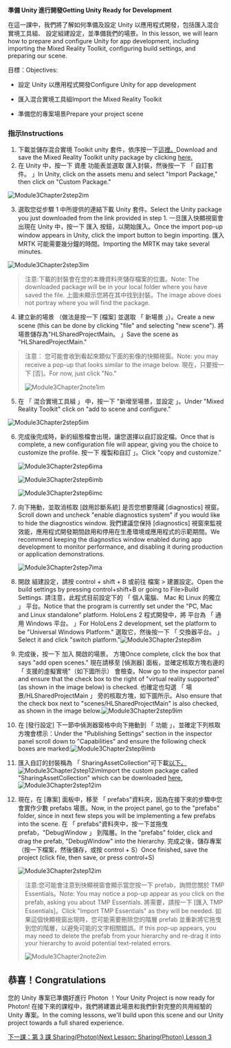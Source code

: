 <span data-ttu-id="639a6-101">**準備 Unity 進行開發**</span><span class="sxs-lookup"><span data-stu-id="639a6-101">**Getting Unity Ready for Development**</span></span> 

<span data-ttu-id="639a6-102">在這一課中，我們將了解如何準備及設定 Unity 以應用程式開發，包括匯入混合實境工具組、 設定組建設定，並準備我們的場景。</span><span class="sxs-lookup"><span data-stu-id="639a6-102">In this lesson, we will learn how to prepare and configure Unity for app development, including importing the Mixed Reality Toolkit, configuring build settings, and preparing our scene.</span></span>

<span data-ttu-id="639a6-103">目標：</span><span class="sxs-lookup"><span data-stu-id="639a6-103">Objectives:</span></span>

- <span data-ttu-id="639a6-104">設定 Unity 以應用程式開發</span><span class="sxs-lookup"><span data-stu-id="639a6-104">Configure Unity for app development</span></span>

- <span data-ttu-id="639a6-105">匯入混合實境工具組</span><span class="sxs-lookup"><span data-stu-id="639a6-105">Import the Mixed Reality Toolkit</span></span>

- <span data-ttu-id="639a6-106">準備您的專案場景</span><span class="sxs-lookup"><span data-stu-id="639a6-106">Prepare your project scene</span></span>

### <a name="instructions"></a><span data-ttu-id="639a6-107">指示</span><span class="sxs-lookup"><span data-stu-id="639a6-107">Instructions</span></span>

1. <span data-ttu-id="639a6-108">下載並儲存混合實境 Toolkit unity 套件，依序按一下[這裡。](https://github.com/microsoft/MixedRealityToolkit-Unity/releases/download/v2.0.0-RC2.1/Microsoft.MixedReality.Toolkit.Unity.Foundation-v2.0.0-RC2.1.unitypackage)</span><span class="sxs-lookup"><span data-stu-id="639a6-108">Download and save the Mixed Reality Toolkit unity package by clicking [here.](https://github.com/microsoft/MixedRealityToolkit-Unity/releases/download/v2.0.0-RC2.1/Microsoft.MixedReality.Toolkit.Unity.Foundation-v2.0.0-RC2.1.unitypackage)</span></span>
2. <span data-ttu-id="639a6-109">在 Unity 中，按一下 資產 功能表並選取 匯入封裝，然後按一下 「 自訂套件。 」</span><span class="sxs-lookup"><span data-stu-id="639a6-109">In Unity, click on the assets menu and select "Import Package," then click on "Custom Package."</span></span>

![Module3Chapter2step2im](images/module3chapter2step2im.PNG)

3. <span data-ttu-id="639a6-111">選取您從步驟 1 中所提供的連結下載 Unity 套件。</span><span class="sxs-lookup"><span data-stu-id="639a6-111">Select the Unity package you just downloaded from the link provided in step 1.</span></span> <span data-ttu-id="639a6-112">一旦匯入快顯視窗會出現在 Unity 中，按一下 匯入 按鈕，以開始匯入。</span><span class="sxs-lookup"><span data-stu-id="639a6-112">Once the import pop-up window appears in Unity, click the import button to begin importing.</span></span> <span data-ttu-id="639a6-113">匯入 MRTK 可能需要幾分鐘的時間。</span><span class="sxs-lookup"><span data-stu-id="639a6-113">Importing the MRTK may take several minutes.</span></span>

![Module3Chapter2step3im](images/module3chapter2step3im.PNG)

> <span data-ttu-id="639a6-115">注意:下載的封裝會在您的本機資料夾儲存檔案的位置。</span><span class="sxs-lookup"><span data-stu-id="639a6-115">Note: The downloaded package will be in your local folder where you have saved the file.</span></span> <span data-ttu-id="639a6-116">上圖未顯示您將在其中找到封裝。</span><span class="sxs-lookup"><span data-stu-id="639a6-116">The image above does not portray where you will find the package.</span></span>

4. <span data-ttu-id="639a6-117">建立新的場景 （做法是按一下 [檔案] 並選取 「 新場景 」）。</span><span class="sxs-lookup"><span data-stu-id="639a6-117">Create a new scene (this can be done by clicking "file" and selecting "new scene").</span></span> <span data-ttu-id="639a6-118">將場景儲存為"HLSharedProjectMain。 」</span><span class="sxs-lookup"><span data-stu-id="639a6-118">Save the scene as "HLSharedProjectMain."</span></span>

> <span data-ttu-id="639a6-119">注意： 您可能會收到看起來類似下面的影像的快顯視窗。</span><span class="sxs-lookup"><span data-stu-id="639a6-119">Note: you may receive a pop-up that looks similar to the image below.</span></span> <span data-ttu-id="639a6-120">現在，只要按一下 [否]。</span><span class="sxs-lookup"><span data-stu-id="639a6-120">For now, just click "No."</span></span>
>
> ![Module3Chapter2note1im](images/module3chapter2note1im.PNG)

5. <span data-ttu-id="639a6-122">在 「 混合實境工具組 」 中，按一下 "新增至場景，並設定 」。</span><span class="sxs-lookup"><span data-stu-id="639a6-122">Under "Mixed Reality Toolkit" click on "add to scene and configure."</span></span>

![Module3Chapter2step5im](images/module3chapter2step5im.PNG)

6. <span data-ttu-id="639a6-124">完成後完成時，新的組態檔會出現，讓您選擇以自訂設定檔。</span><span class="sxs-lookup"><span data-stu-id="639a6-124">Once that is complete, a new configuration file will appear, giving you the choice to customize the profile.</span></span> <span data-ttu-id="639a6-125">按一下 複製和自訂 」。</span><span class="sxs-lookup"><span data-stu-id="639a6-125">Click "copy and customize."</span></span>

   ![Module3Chapter2step6ima](images/module3chapter2step6ima.PNG)

   ![Module3Chapter2step6imb](images/module3chapter2step6imb.PNG)

   ![Module3Chapter2step6imc](images/module3chapter2step6imc.PNG)

7. <span data-ttu-id="639a6-129">向下捲動，並取消核取 [啟用診斷系統] 是否您想要隱藏 [diagnostics] 視窗。</span><span class="sxs-lookup"><span data-stu-id="639a6-129">Scroll down and uncheck "enable diagnostics system" if you would like to hide the diagnostics window.</span></span> <span data-ttu-id="639a6-130">我們建議您保持 [diagnostics] 視窗來監視效能，應用程式開發期間啟用和停用在生產環境或應用程式的示範期間。</span><span class="sxs-lookup"><span data-stu-id="639a6-130">We recommend keeping the diagnostics window enabled during app development to monitor performance, and disabling it during production or application demonstrations.</span></span> 

   ![Module3Chapter2step7ima](images/module3chapter2step7ima.PNG)

8. <span data-ttu-id="639a6-132">開啟 組建設定，請按 control + shift + B 或前往 檔案 > 建置設定。</span><span class="sxs-lookup"><span data-stu-id="639a6-132">Open the build settings by pressing control+shift+B or going to File>Build Settings.</span></span> <span data-ttu-id="639a6-133">請注意，此程式目前設定下的 「 個人電腦、 Mac 和 Linux 的獨立 」 平台。</span><span class="sxs-lookup"><span data-stu-id="639a6-133">Notice that the program is currently set under the "PC, Mac and Linux standalone" platform.</span></span> <span data-ttu-id="639a6-134">HoloLens 2 程式開發中，將 平台為 「 通用 Windows 平台。 」</span><span class="sxs-lookup"><span data-stu-id="639a6-134">For HoloLens 2 development, set the platform to be "Universal Windows Platform."</span></span> <span data-ttu-id="639a6-135">選取它，然後按一下 「 交換器平台。 」</span><span class="sxs-lookup"><span data-stu-id="639a6-135">Select it and click "switch platform."</span></span>![Module3Chapter2step8im](images/module3chapter2step8im.PNG)

9. <span data-ttu-id="639a6-137">完成後，按一下 加入 開啟的場景。 方塊</span><span class="sxs-lookup"><span data-stu-id="639a6-137">Once complete, click the box that says "add open scenes."</span></span> <span data-ttu-id="639a6-138">現在請移至 [偵測器] 面板，並確定核取方塊右邊的 「 支援的虛擬實境"（如下圖所示） 會檢查。</span><span class="sxs-lookup"><span data-stu-id="639a6-138">Now go to the inspector panel and ensure that the check box to the right of "virtual reality supported" (as shown in the image below) is checked.</span></span> <span data-ttu-id="639a6-139">也確定也勾選 「 場景/HLSharedProjectMain 」 旁的核取方塊，如下圖所示。</span><span class="sxs-lookup"><span data-stu-id="639a6-139">Also ensure that the check box next to "scenes/HLSharedProjectMain" is also checked, as shown in the image below.</span></span>![Module3Chapter2step9im](images/module3chapter2step9im.PNG)

10. <span data-ttu-id="639a6-141">在 [發行設定] 下一節中偵測器窗格中向下捲動到 「 功能 」，並確定下列核取方塊會標示：</span><span class="sxs-lookup"><span data-stu-id="639a6-141">Under the "Publishing Settings" section in the inspector panel scroll down to "Capabilities" and ensure the following check boxes are marked:</span></span>![Module3Chapter2step9imb](images/module3chapter2step9imb.PNG)

11. <span data-ttu-id="639a6-143">匯入自訂的封裝稱為 「 SharingAssetCollection"可下載[以下。](https://github.com/microsoft/MixedRealityLearning/releases/download/Sharing_2/SharingAssetCollection.unitypackage)![Module3Chapter2step12im](images/module3chapter2step11im.PNG)</span><span class="sxs-lookup"><span data-stu-id="639a6-143">Import the custom package called "SharingAssetCollection" which can be downloaded [here.](https://github.com/microsoft/MixedRealityLearning/releases/download/Sharing_2/SharingAssetCollection.unitypackage)![Module3Chapter2step12im](images/module3chapter2step11im.PNG)</span></span>

12. <span data-ttu-id="639a6-144">現在，在 [專案] 面板中，移至 「 prefabs"資料夾，因為在接下來的步驟中您會實作少數 prefabs 場景。</span><span class="sxs-lookup"><span data-stu-id="639a6-144">Now, in the project panel, go to the "prefabs" folder, since in next few steps you will be implementing a few prefabs into the scene.</span></span> <span data-ttu-id="639a6-145">在 「 prefabs"資料夾中，按一下並拖曳 prefab，"DebugWindow 」 到階層。</span><span class="sxs-lookup"><span data-stu-id="639a6-145">In the "prefabs" folder, click and drag the prefab, "DebugWindow" into the hierarchy.</span></span> <span data-ttu-id="639a6-146">完成之後，儲存專案 （按一下檔案，然後儲存，或按 control + S）</span><span class="sxs-lookup"><span data-stu-id="639a6-146">Once finished, save the project (click file, then save, or press control+S)</span></span>

    ![Module3Chapter2step12im](images/module3chapter2step12im.PNG)

   > <span data-ttu-id="639a6-148">注意:您可能會注意到快顯視窗會顯示當您按一下 prefab，詢問您關於 TMP Essentials。</span><span class="sxs-lookup"><span data-stu-id="639a6-148">Note: You may notice a pop-up appear as you click on the prefab, asking you about TMP Essentials.</span></span> <span data-ttu-id="639a6-149">將需要，請按一下 [匯入 TMP Essentials]。</span><span class="sxs-lookup"><span data-stu-id="639a6-149">Click "Import TMP Essentials" as they will be needed.</span></span> <span data-ttu-id="639a6-150">如果這個快顯視窗出現時，您可能需要刪除您的階層 prefab 並重新將它拖曳到您的階層，以避免可能的文字相關錯誤。</span><span class="sxs-lookup"><span data-stu-id="639a6-150">If this pop-up appears, you may need to delete the prefab from your hierarchy and re-drag it into your hierarchy to avoid potential text-related errors.</span></span>
   >
   > ![Module3Chapter2note2im](images/module3chapter2note2im.PNG)


## <a name="congratulations"></a><span data-ttu-id="639a6-152">恭喜！</span><span class="sxs-lookup"><span data-stu-id="639a6-152">Congratulations</span></span>

<span data-ttu-id="639a6-153">您的 Unity 專案已準備好進行 Photon ！</span><span class="sxs-lookup"><span data-stu-id="639a6-153">Your Unity Project is now ready for Photon!</span></span> <span data-ttu-id="639a6-154">在接下來的課程中，我們將建置此場景和我們針對完整的共用經驗的 Unity 專案。</span><span class="sxs-lookup"><span data-stu-id="639a6-154">In the coming lessons, we'll build upon this scene and our Unity project towards a full shared experience.</span></span>

<span data-ttu-id="639a6-155">[下一課：第 3 課 Sharing(Photon)](mrlearning-sharing(photon)-ch3.md)</span><span class="sxs-lookup"><span data-stu-id="639a6-155">[Next Lesson: Sharing(Photon) Lesson 3](mrlearning-sharing(photon)-ch3.md)</span></span>

